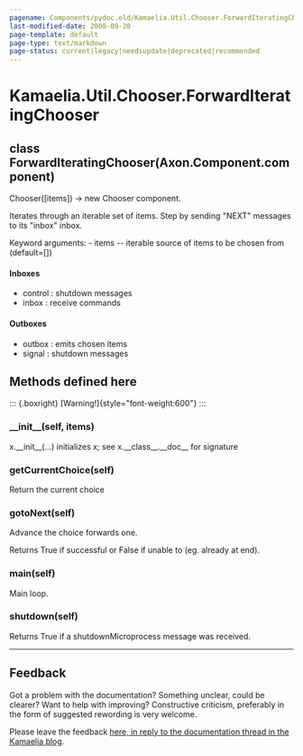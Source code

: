 ```yaml
---
pagename: Components/pydoc.old/Kamaelia.Util.Chooser.ForwardIteratingChooser
last-modified-date: 2008-09-20
page-template: default
page-type: text/markdown
page-status: current|legacy|needsupdate|deprecated|recommended
---
```

Kamaelia.Util.Chooser.ForwardIteratingChooser
=============================================

class ForwardIteratingChooser(Axon.Component.component)
-------------------------------------------------------

Chooser(\[items\]) -\> new Chooser component.

Iterates through an iterable set of items. Step by sending \"NEXT\"
messages to its \"inbox\" inbox.

Keyword arguments: - items \-- iterable source of items to be chosen
from (default=\[\])

#### Inboxes

-   control : shutdown messages
-   inbox : receive commands

#### Outboxes

-   outbox : emits chosen items
-   signal : shutdown messages

Methods defined here
--------------------

::: {.boxright}
[Warning!]{style="font-weight:600"}
:::

### \_\_init\_\_(self, items)

x.\_\_init\_\_(\...) initializes x; see x.\_\_class\_\_.\_\_doc\_\_ for
signature

### getCurrentChoice(self)

Return the current choice

### gotoNext(self)

Advance the choice forwards one.

Returns True if successful or False if unable to (eg. already at end).

### main(self)

Main loop.

### shutdown(self)

Returns True if a shutdownMicroprocess message was received.

------------------------------------------------------------------------

Feedback
--------

Got a problem with the documentation? Something unclear, could be
clearer? Want to help with improving? Constructive criticism, preferably
in the form of suggested rewording is very welcome.

Please leave the feedback [here, in reply to the documentation thread in
the Kamaelia
blog](http://kamaelia.sourceforge.net/cgi-bin/blog/blog.cgi?rm=addpostcomment&postid=1131454685).
